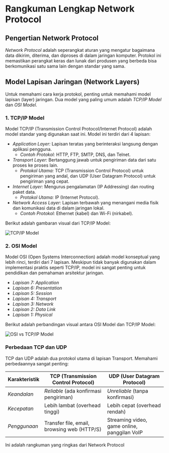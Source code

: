 # Rangkuman Lengkap Network Protocol

## Pengertian Network Protocol

*Network Protocol* adalah seperangkat aturan yang mengatur bagaimana data dikirim, diterima, dan diproses di dalam jaringan komputer. Protokol ini memastikan perangkat keras dan lunak dari produsen yang berbeda bisa berkomunikasi satu sama lain dengan standar yang sama.

## Model Lapisan Jaringan (Network Layers)

Untuk memahami cara kerja protokol, penting untuk memahami model lapisan (layer) jaringan. Dua model yang paling umum adalah *TCP/IP Model* dan *OSI Model*.

### 1. TCP/IP Model

Model TCP/IP (Transmission Control Protocol/Internet Protocol) adalah model standar yang digunakan saat ini. Model ini terdiri dari 4 lapisan:

* *Application Layer:* Lapisan teratas yang berinteraksi langsung dengan aplikasi pengguna.
    * *Contoh Protokol:* HTTP, FTP, SMTP, DNS, dan Telnet.
* *Transport Layer:* Bertanggung jawab untuk pengiriman data dari satu proses ke proses lain.
    * *Protokol Utama:* TCP (Transmission Control Protocol) untuk pengiriman yang andal, dan UDP (User Datagram Protocol) untuk pengiriman yang cepat.
* *Internet Layer:* Mengurus pengalamatan (IP Addressing) dan routing paket data.
    * *Protokol Utama:* IP (Internet Protocol).
* *Network Access Layer:* Lapisan terbawah yang menangani media fisik dan komunikasi data di dalam jaringan lokal.
    * *Contoh Protokol:* Ethernet (kabel) dan Wi-Fi (nirkabel).

Berikut adalah gambaran visual dari TCP/IP Model:

![TCP/IP Model](https://i.imgur.com/uR29w2M.png)

### 2. OSI Model

Model OSI (Open Systems Interconnection) adalah model konseptual yang lebih rinci, terdiri dari 7 lapisan. Meskipun tidak banyak digunakan dalam implementasi praktis seperti TCP/IP, model ini sangat penting untuk pendidikan dan pemahaman arsitektur jaringan.

* *Lapisan 7: Application*
* *Lapisan 6: Presentation*
* *Lapisan 5: Session*
* *Lapisan 4: Transport*
* *Lapisan 3: Network*
* *Lapisan 2: Data Link*
* *Lapisan 1: Physical*

Berikut adalah perbandingan visual antara OSI Model dan TCP/IP Model:

![OSI vs TCP/IP Model](https://i.imgur.com/gK1q2yY.png)

### Perbedaan TCP dan UDP

TCP dan UDP adalah dua protokol utama di lapisan Transport. Memahami perbedaannya sangat penting:

| Karakteristik    | TCP (Transmission Control Protocol)            | UDP (User Datagram Protocol)                       |
| ---------------- | ---------------------------------------------- | -------------------------------------------------- |
| *Keandalan* | *Reliable* (ada konfirmasi pengiriman)       | *Unreliable* (tanpa konfirmasi)                    |
| *Kecepatan* | Lebih lambat (overhead tinggi)                 | Lebih cepat (overhead rendah)                      |
| *Penggunaan* | Transfer file, email, browsing web (HTTP/S)    | Streaming video, game online, panggilan VoIP        |

Ini adalah rangkuman yang ringkas dari Network Protocol
